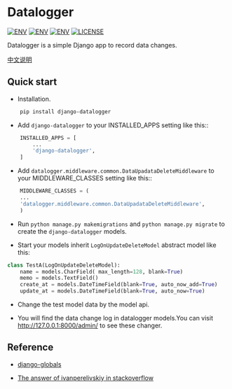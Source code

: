 
Datalogger
=====

[![ENV](https://img.shields.io/badge/release-v0.1.1-blue.svg)](https://github.com/pylixm/django-datalogger)
[![ENV](https://img.shields.io/badge/python-2.7-green.svg)](https://github.com/pylixm/django-datalogger)
[![ENV](https://img.shields.io/badge/django-1.7+-green.svg)](https://github.com/pylixm/django-datalogger)
[![LICENSE](https://img.shields.io/badge/license-MIT-green.svg)](https://github.com/pylixm/django-datalogger/master/LICENSE.txt)

Datalogger is a simple Django app to record data changes.

[中文说明](docs/README_zh.md)



Quick start
-----------

- Installation.
```bash
    pip install django-datalogger
```
- Add `django-datalogger` to your INSTALLED_APPS setting like this::
```python
    INSTALLED_APPS = [
        ...
        'django-datalogger',
    ]
```
- Add `datalogger.middleware.common.DataUpadataDeleteMiddleware` to your MIDDLEWARE_CLASSES setting like this::
```python
    MIDDLEWARE_CLASSES = (
    ...
    'datalogger.middleware.common.DataUpadataDeleteMiddleware',
    )
```
- Run `python manage.py makemigrations` and `python manage.py migrate` to create the `django-datalogger` models.

- Start your models inherit `LogOnUpdateDeleteModel` abstract model like this:
```python
class TestA(LogOnUpdateDeleteModel):
    name = models.CharField( max_length=128, blank=True)
    memo = models.TextField()
    create_at = models.DateTimeField(blank=True, auto_now_add=True)
    update_at = models.DateTimeField(blank=True, auto_now=True)
```
- Change the test model data by the model api.

- You will find the data change log in datalogger models.You can visit http://127.0.0.1:8000/admin/
   to see these changer.


Reference
---------

- [django-globals](https://github.com/svetlyak40wt/django-globals)

- [The answer of ivanperelivskiy in stackoverflow](http://stackoverflow.com/questions/1355150/django-when-saving-how-can-you-check-if-a-field-has-changed)